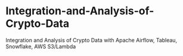 # Integration-and-Analysis-of-Crypto-Data
Integration and Analysis of Crypto Data with Apache Airflow, Tableau, Snowflake, AWS S3/Lambda
